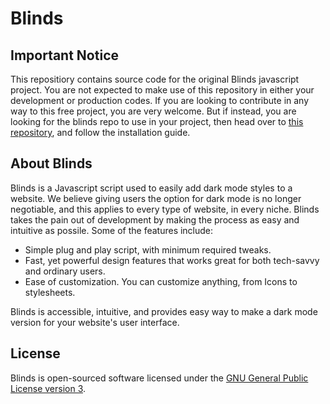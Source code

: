 # Blinds

## Important Notice

This repositiory contains source code for the original Blinds javascript project. You are not expected to make use of this repository in either your development or production codes. If you are looking to contribute in any way to this free project, you are very welcome. But if instead, you are looking for the blinds repo to use in your project, then head over to [this repository](https://github.com/Ikennaf1/blinds), and follow the installation guide.

## About Blinds

Blinds is a Javascript script used to easily add dark mode styles to a website. We believe giving users the option for dark mode is no longer negotiable, and this applies to every type of website, in every niche. Blinds takes the pain out of development by making the process as easy and intuitive as possile. Some of the features include:

- Simple plug and play script, with minimum required tweaks.
- Fast, yet powerful design features that works great for both tech-savvy and ordinary users.
- Ease of customization. You can customize anything, from Icons to stylesheets.

Blinds is accessible, intuitive, and provides easy way to make a dark mode version for your website's user interface.

## License

Blinds is open-sourced software licensed under the [GNU General Public License version 3](https://opensource.org/license/gpl-3-0/).
